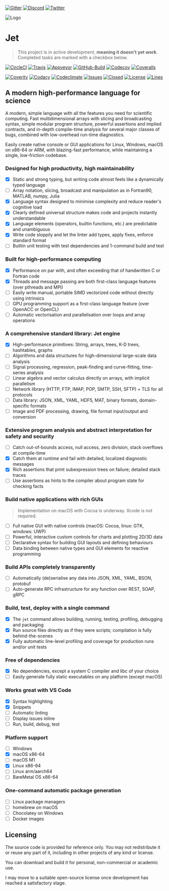[![Gitter](https://img.shields.io/gitter/room/jetpilots/jet?logo=gitter&style=flat)]()
[![Discord](https://img.shields.io/discord/808407017710026774?label=Discord&logo=discord&style=flat)]()
[![Twitter](https://img.shields.io/twitter/follow/JetPilotsDev?label=JetPilotsDev&logo=twitter&style=flat)]()

![Logo](https://avatars.githubusercontent.com/u/71646691?s=200&v=4)

# Jet
> This project is in active development, **meaning it doesn't yet work**. Completed tasks are marked with a checkbox below.

[![CircleCI](https://img.shields.io/circleci/build/gh/jetpilots/jet?label=circleci&style=flat)]()
[![Travis](https://img.shields.io/travis/com/jetpilots/jet?label=travis&style=flat)]()
[![Appveyor](https://img.shields.io/appveyor/build/sushpa/jet?label=appveyor&style=flat)]()
[![GitHub-Build](https://img.shields.io/github/workflow/status/jetpilots/jet/build?label=github)]()
[![Codecov](https://img.shields.io/codecov/c/gh/jetpilots/jet?logo=coverage&style=flat)]()
[![Coveralls](https://img.shields.io/coveralls/github/jetpilots/jet?logo=coveralls&label=&style=flat)]()

[![Coverity](https://img.shields.io/coverity/scan/22583?logo=coverity&label=coverity&style=flat)]()
[![Codacy](https://img.shields.io/codacy/grade/91cc254e45394a278c96de0f02151661?label=quality&style=flat)]()
[![Codeclimate](https://img.shields.io/codeclimate/maintainability/jetpilots/jet?style=flat)]()
[![Issues](https://img.shields.io/github/issues-raw/jetpilots/jet?&style=flat)]()
[![Closed](https://img.shields.io/github/issues-closed-raw/jetpilots/jet?style=flat)]()
[![License](https://img.shields.io/github/license/jetpilots/jet?&style=flat)]()
[![Lines](https://img.shields.io/tokei/lines/github/jetpilots/jet?style=flat)]()

## A modern high-performance language for science

A modern, simple language with all the features you need for scientific computing. Fast multidimensional arrays with slicing and broadcasting syntax, simple modular program structure, powerful assertions and implied contracts, and in-depth compile-time analysis for several major classes of bugs, combined with low-overhead run-time diagnostics.

Easily create native console or GUI applications for Linux, Windows, macOS on x86-64 or ARM, with blazing-fast performance, while maintaining a single, low-friction codebase.

### Designed for high productivity, high maintainability
- [x] Static and strong typing, but writing code almost feels like a dynamically typed language
- [ ] Array notation, slicing, broadcast and manipulation as in Fortran90, MATLAB, numpy, Julia
- [x] Language syntax designed to minimise complexity and reduce reader's cognitive load
- [x] Clearly defined universal structure makes code and projects instantly understandable
- [x] Language elements (operators, builtin functions, etc.) are predictable and unambiguous
- [x] Write code sloppily and let the linter add types, apply fixes, enforce standard format
- [ ] Builtin unit testing with test dependencies and 1-command build and test

### Built for high-performance computing
- [x] Performance on par with, and often exceeding that of handwritten C or Fortran code
- [x] Threads and message passing are both first-class language features (over pthreads and MPI)
- [ ] Easily write manual, portable SIMD vectorized code without directly using intrinsics
- [ ] GPU programming support as a first-class language feature (over OpenACC or OpenCL)
- [ ] Automatic vectorisation and parallelisation over loops and array operations

### A comprehensive standard library: Jet engine
- [x] High-performance primitives: String, arrays, trees, K-D trees, hashtables, graphs
- [ ] Algorithms and data structures for high-dimensional large-scale data analysis
- [ ] Signal processing, regression, peak-finding and curve-fitting, time-series analysis
- [ ] Linear algebra and vector calculus directly on arrays, with implicit parallelism
- [ ] Network library (HTTP, FTP, IMAP, POP, SMTP, SSH, SFTP) + TLS for all protocols
- [ ] Data library: JSON, XML, YAML, HDF5, MAT, binary formats, domain-specific formats
- [ ] Image and PDF processing, drawing, file format input/output and conversion

### Extensive program analysis and abstract interpretation for safety and security
- [ ] Catch out-of-bounds access, null access, zero division, stack overflows at compile-time
- [x] Catch them at runtime and fail with detailed, localized diagnostic messages
- [x] Rich assertions that print subexpression trees on failure; detailed stack traces
- [ ] Use assertions as hints to the compiler about program state for checking facts

### Build native applications with rich GUIs
> Implementation on macOS with Cocoa is underway. Xcode is not required.
- [ ] Full native GUI with native controls (macOS: Cocoa, linux: GTK, windows: UWP)
- [ ] Powerful, interactive custom controls for charts and plotting 2D/3D data
- [ ] Declarative syntax for building GUI layouts and defining behaviours
- [ ] Data binding between native types and GUI elements for reactive programming

### Build APIs completely transparently
- [ ] Automatically (de)serialise any data into JSON, XML, YAML, BSON, protobuf
- [ ] Auto-generate RPC infrastructure for any function over REST, SOAP, gRPC

### Build, test, deploy with a single command
- [x] The `jet` command allows building, running, testing, profiling, debugging and packaging
- [x] Run source files directly as if they were scripts; compilation is fully behind-the-scenes
- [x] Fully automatic line-level profiling and coverage for production runs and/or unit tests

### Free of dependencies
- [x] No dependencies, except a system C compiler and libc of your choice
- [ ] Easily generate fully static executables on any platform (except macOS)

### Works great with VS Code
- [x] Syntax highlighting
- [x] Snippets
- [ ] Automatic linting
- [ ] Display issues inline
- [ ] Run, build, debug, test

### Platform support
- [ ] Windows
- [x] macOS x86-64
- [ ] macOS M1
- [x] Linux x86-64
- [ ] Linux arm/aarch64
- [ ] BareMetal OS x86-64

### One-command automatic package generation
- [ ] Linux package managers
- [ ] homebrew on macOS
- [ ] Chocolatey on Windows
- [ ] Docker images

## Licensing

The source code is provided for reference only. You may not redistribute it or
reuse any part of it, including in other projects of any kind or license.

You can download and build it for personal, non-commercial or academic use.

I may move to a suitable open-source license once development has reached a satisfactory stage.
